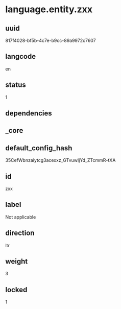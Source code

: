 # language.entity.zxx

## uuid
817f4028-bf5b-4c7e-b9cc-89a9972c7607

## langcode
en

## status
1

## dependencies


## _core

## default_config_hash
35CefWbnzaiytcg3acexxz_GTvuwIjYd_ZTcmmR-tXA

## id
zxx

## label
Not applicable

## direction
ltr

## weight
3

## locked
1
